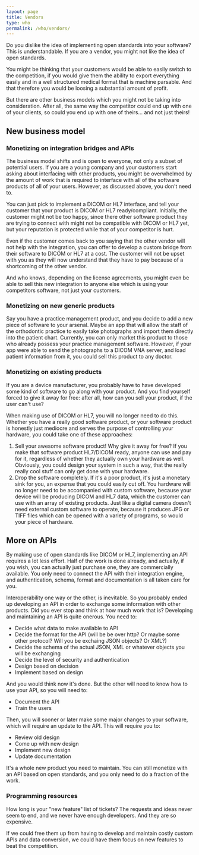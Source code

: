 ```yaml
---
layout: page
title: Vendors
type: who
permalink: /who/vendors/
---
```


Do you dislike the idea of implementing open standards into your software? This is understandable. 
If you are a vendor, you might not like the idea of open standards. 

You might be thinking that your customers would be able to easily switch to the competition, if you would give them the ability to export everything easily and in a well structured medical format that is machine parsable. And that therefore you would be loosing a substantial amount of profit.

But there are other business models which you might not be taking into consideration. After all, the same way the competitor could end up with one of your clients, so could you end up with one of theirs... and not just theirs! 

## New business model

### Monetizing on integration bridges and APIs

The business model shifts and is open to everyone, not only a subset of potential users. If you are a young company and your customers start asking about interfacing with other products, you might be overwhelmed by the amount of work that is required to interface with all of the software products of all of your users. However, as discussed above, you don't need to.

You can just pick to implement a DICOM or HL7 interface, and tell your customer that your product is DICOM or HL7 ready/compliant. Initially, the customer might not be too happy, since there other software product they are trying to connect with might not be compatible with DICOM or HL7 yet, but your reputation is protected while that of your competitor is hurt.

Even if the customer comes back to you saying that the other vendor will not help with the integration, you can offer to develop a custom bridge from their software to DICOM or HL7 at a cost. The customer will not be upset with you as they will now understand that they have to pay because of a shortcoming of the other vendor.

And who knows, depending on the license agreements, you might even be able to sell this new integration to anyone else which is using your competitors software, not just your customers. 


### Monetizing on new generic products

Say you have a practice management product, and you decide to add a new piece of software to your arsenal. Maybe an app that will allow the staff of the orthodontic practice to easily take photographs and import them directly into the patient chart. Currently, you can only market this product to those who already possess your practice management software. However, if your app were able to send the photographs to a DICOM VNA server, and load patient information from it, you could sell this product to any doctor.


### Monetizing on existing products

If you are a device manufacturer, you probably have to have developed some kind of software to go along with your product. And you find yourself forced to give it away for free: after all, how can you sell your product, if the user can't use?

When making use of DICOM or HL7, you will no longer need to do this. Whether you have a really good software product, or your software product is honestly just mediocre and serves the purpose of controlling your hardware, you could take one of these approaches:

1. Sell your awesome software product! Why give it away for free? If you make that software product HL7/DICOM ready, anyone can use and pay for it, regardless of whether they actually own your hardware as well. Obviously, you could design your system in such a way, that the really really cool stuff can only get done with your hardware.
1. Drop the software completely. If it's a poor product, it's just a monetary sink for you, an expense that you could easily cut off. You hardware will no longer need to be accompanied with custom software, because your device will be producing DICOM and HL7 data, which the customer can use with an array of existing products. Just like a digital camera doesn't need external custom software to operate, because it produces JPG or TIFF files which can be opened with a variety of programs, so would your piece of hardware.


## More on APIs

By making use of open standards like DICOM or HL7, implementing an API requires a lot less effort. Half of the work is done already, and actually, if you wish, you can actually just purchase one, they are commercially available. You only need to connect the API with their integration engine, and authentication, schema, format and documentation is all taken care for you.

Interoperability one way or the other, is inevitable. So you probably ended up developing an API in order to exchange some information with other products. Did you ever stop and think at how much work that is? Developing and maintaining an API is quite onerous. You need to:

- Decide what data to make available to API
- Decide the format for the API (will be be over http? Or maybe some other protocol? Will you be exchaing JSON objects? Or XML?)
- Decide the schema of the actual JSON, XML or whatever objects you will be exchanging
- Decide the level of security and authentication
- Design based on decision
- Implement based on design

And you would think now it's done. But the other will need to know how to use your API, so you will need to:

- Document the API
- Train the users

Then, you will sooner or later make some major changes to your software, which will require an update to the API. This will require you to:

- Review old design
- Come up with new design
- Implement new design
- Update documentation

It's a whole new product you need to maintain. You can still monetize with an API based on open standards, and you only need to do a fraction of the work. 

### Programming resources 

How long is your "new feature" list of tickets? The requests and ideas never seem to end, and we never have enough developers. And they are so expensive.

If we could free them up from having to develop and maintain costly custom APIs and data conversion, we could have them focus on new features to beat the competition.
